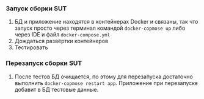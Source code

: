 ### Запуск сборки SUT
1. БД и приложение находятся в контейнерах Docker и связаны, так что запуск просто через терминал командой `docker-copmose up` либо через IDE и файл `docker-compose.yml` 
1. Дождаться развёртки контейнеров
1. Тестировать

### Перезапуск сборки SUT
1. После тестов БД очищается, по этому для перезапуска достаточно выполнить `docker-copmose restart app`. Приложение при перезапуске добавит в БД тестовые данные.